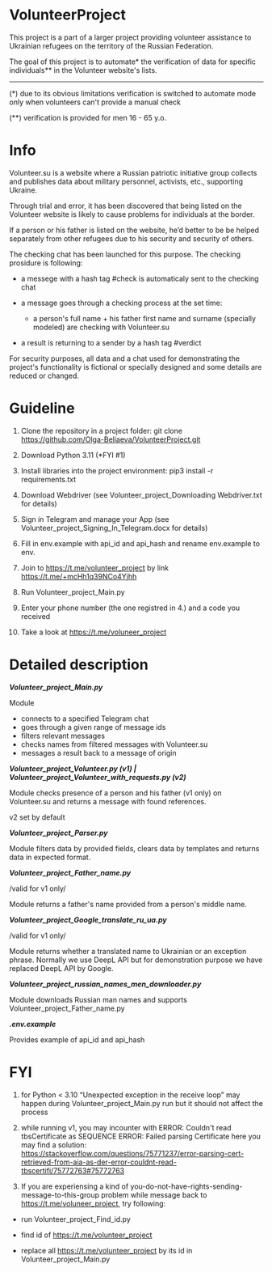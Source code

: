 # VolunteerProject

This project is a part of a larger project providing volunteer assistance to Ukrainian refugees on the territory of the Russian Federation.

The goal of this project is to automate* the verification of data for specific individuals** in the Volunteer website's lists.

-----
(*) due to its obvious limitations verification is switched to automate mode only when volunteers can't provide a manual check

(**) verification is provided for men 16 - 65 y.o.


# Info

Volunteer.su is a website where a Russian patriotic initiative group collects and publishes data about military personnel, activists, etc., supporting Ukraine.

Through trial and error, it has been discovered that being listed on the Volunteer website is likely to cause problems for individuals at the border.

If a person or his father is listed on the website, he’d better to be be helped separately from other refugees due to his security and security of others.

The checking chat has been launched for this purpose. The checking prosidure is following:

- a messege with a hash tag #check is automaticaly sent to the checking chat

- a message goes through a checking process at the set time:

  - a person's full name + his father first name and surname (specially modeled) are checking with Volunteer.su

- a result is returning to a sender by a hash tag #verdict

For security purposes, all data and a chat used for demonstrating the project's functionality is fictional or specially designed and some details are reduced
or changed.

# **Guideline**

1. Clone the repository in a project folder: git clone https://github.com/Olga-Beliaeva/VolunteerProject.git

2. Download Python 3.11 (*FYI #1)

3. Install libraries into the project environment:  pip3 install -r requirements.txt

4. Download Webdriver (see Volunteer_project_Downloading Webdriver.txt for details)

5. Sign in Telegram and manage your App (see Volunteer_project_Signing_In_Telegram.docx for details)

6. Fill in env.example with api_id and api_hash and rename env.example to env.

7. Join to https://t.me/volunteer_project by link https://t.me/+mcHh1q39NCo4Yjhh

8. Run Volunteer_project_Main.py

9. Enter your phone number (the one registred in 4.)  and a code you received

10. Take a look at https://t.me/voluneer_project


# **Detailed description**

***Volunteer_project_Main.py***

Module
- connects to a specified Telegram chat
- goes through a given range of message ids
- filters relevant messages 
- checks names from filtered messages with Volunteer.su
- messages a result back to a message of origin

***Volunteer_project_Volunteer.py (v1) | Volunteer_project_Volunteer_with_requests.py (v2)***

Module checks presence of a person and his father (v1 only) on Volunteer.su and
returns a message with found references.

v2 set by default

***Volunteer_project_Parser.py***

Module filters data by provided fields, clears data by templates and returns data in expected format.

***Volunteer_project_Father_name.py***

/valid for v1 only/

Module returns a father's name provided from a person's middle name.

***Volunteer_project_Google_translate_ru_ua.py***

/valid for v1 only/

Module returns whether a translated name to Ukrainian or an exception phrase.
Normally we use DeepL API but for demonstration purpose we have replaced DeepL API by Google.

***Volunteer_project_russian_names_men_downloader.py***

Module downloads Russian man names and supports Volunteer_project_Father_name.py

***.env.example***

Provides example of api_id and api_hash


# FYI

1. for Python < 3.10 “Unexpected exception in the receive loop” may happen during Volunteer_project_Main.py run but it should not affect the process

2. while running v1, you may incounter with
ERROR: Couldn't read tbsCertificate as SEQUENCE
ERROR: Failed parsing Certificate
here you may find a solution:
https://stackoverflow.com/questions/75771237/error-parsing-cert-retrieved-from-aia-as-der-error-couldnt-read-tbscertifi/75772763#75772763

3. If you are experiensing a kind of you-do-not-have-rights-sending-message-to-this-group problem while message back to https://t.me/voluneer_project, try following:

- run Volunteer_project_Find_id.py

- find id of https://t.me/volunteer_project

- replace all https://t.me/volunteer_project by its id in Volunteer_project_Main.py
